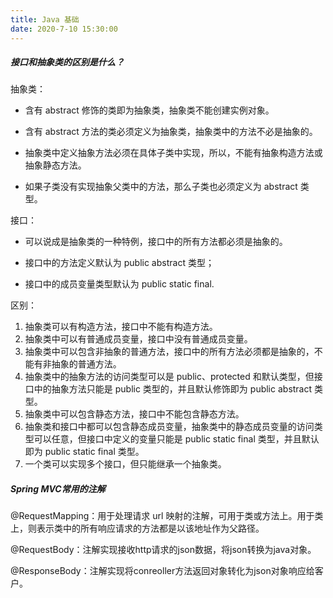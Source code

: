 ```yaml
---
title: Java 基础
date: 2020-7-10 15:30:00
---
```


##### **接口和抽象类的区别是什么？**

抽象类：

- 含有 abstract 修饰的类即为抽象类，抽象类不能创建实例对象。

- 含有 abstract 方法的类必须定义为抽象类，抽象类中的方法不必是抽象的。
- 抽象类中定义抽象方法必须在具体子类中实现，所以，不能有抽象构造方法或抽象静态方法。
- 如果子类没有实现抽象父类中的方法，那么子类也必须定义为 abstract 类型。

接口：

- 可以说成是抽象类的一种特例，接口中的所有方法都必须是抽象的。

- 接口中的方法定义默认为 public abstract 类型；
- 接口中的成员变量类型默认为 public static final.

区别：

1. 抽象类可以有构造方法，接口中不能有构造方法。
2. 抽象类中可以有普通成员变量，接口中没有普通成员变量。
3. 抽象类中可以包含非抽象的普通方法，接口中的所有方法必须都是抽象的，不能有非抽象的普通方法。
4. 抽象类中的抽象方法的访问类型可以是 public、protected 和默认类型，但接口中的抽象方法只能是 public 类型的，并且默认修饰即为 public abstract 类型。
5. 抽象类中可以包含静态方法，接口中不能包含静态方法。
6. 抽象类和接口中都可以包含静态成员变量，抽象类中的静态成员变量的访问类型可以任意，但接口中定义的变量只能是 public static final 类型，并且默认即为 public static final 类型。
7. 一个类可以实现多个接口，但只能继承一个抽象类。

#####  Spring MVC常用的注解

@RequestMapping：用于处理请求 url 映射的注解，可用于类或方法上。用于类上，则表示类中的所有响应请求的方法都是以该地址作为父路径。

@RequestBody：注解实现接收http请求的json数据，将json转换为java对象。

@ResponseBody：注解实现将conreoller方法返回对象转化为json对象响应给客户。